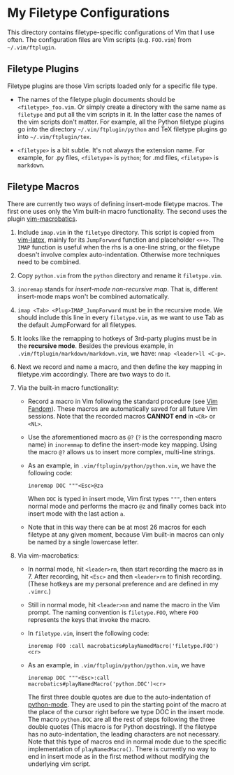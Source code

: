 # My Filetype Configurations

This directory contains filetype-specific configurations of Vim that I use often. The configuration files are Vim scripts (e.g. `FOO.vim`) from `~/.vim/ftplugin`. 

## Filetype Plugins

Filetype plugins are those Vim scripts loaded only for a specific file type. 

   * The names of the filetype plugin documents should be `<filetype>_foo.vim`. Or simply create a directory with the same name as `filetype` and put all the vim scripts in it. In the latter case the names of the vim scripts don't matter. For example, all the Python filetype plugins go into the directory `~/.vim/ftplugin/python` and TeX filetype plugins go into `~/.vim/ftplugin/tex`.

   * `<filetype>` is a bit subtle. It's not always the extension name. For example, for .py files, `<filetype>` is `python`; for .md files, `<filetype>` is `markdown`.

## Filetype Macros

There are currently two ways of defining insert-mode filetype macros. The first one uses only the Vim built-in macro functionality. The second uses the plugin [vim-macrobatics](https://github.com/svermeulen/vim-macrobatics).

1. Include `imap.vim` in the `filetype` directory. This script is copied from [vim-latex](http://vim-latex.sourceforge.net), mainly for its `JumpForward` function and placeholder `<++>`. The `IMAP` function is useful when the rhs is a one-line string, or the filetype doesn't involve complex auto-indentation. Otherwise more techniques need to be combined.

2. Copy `python.vim` from the `python` directory and rename it `filetype.vim`.

3. `inoremap` stands for *insert-mode non-recursive map*. That is, different insert-mode maps won't be combined automatically.

4. `imap <Tab> <Plug>IMAP_JumpForward` must be in the recursive mode. We should include this line in every `filetype.vim`, as we want to use Tab as the default JumpForward for all filetypes.

5. It looks like the remapping to hotkeys of 3rd-party plugins must be in the **recursive mode**. Besides the previous example, in `.vim/ftplugin/markdown/markdown.vim`, we have: `nmap <leader>ll <C-p>`.

6. Next we record and name a macro, and then define the key mapping in filetype.vim accordingly. There are two ways to do it.

7. Via the built-in macro functionality:

   * Record a macro in Vim following the standard procedure (see [Vim Fandom](https://vim.fandom.com/wiki/Macros)). These macros are automatically saved for all future Vim sessions. Note that the recorded macros **CANNOT end** in `<CR>` or `<NL>`.

   * Use the aforementioned macro as `@?` (`?` is the corresponding macro name) in `inoremmap` to define the insert-mode key mapping. Using the macro `@?` allows us to insert more complex, multi-line strings.

   * As an example, in `.vim/ftplugin/python/python.vim`, we have the following code:

      `inoremap DOC """<Esc>@za`

      When `DOC` is typed in insert mode, Vim first types `"""`, then enters normal mode and performs the macro `@z` and finally comes back into insert mode with the last action `a`.

   * Note that in this way there can be at most 26 macros for each filetype at any given moment, because Vim built-in macros can only be named by a single lowercase letter.

8. Via vim-macrobatics:

   * In normal mode, hit `<leader>rm`, then start recording the macro as in 7. After recording, hit `<Esc>` and then `<leader>rm` to finish recording. (These hotkeys are my personal preference and are defined in my `.vimrc`.)

   * Still in normal mode, hit `<leader>nm` and name the macro in the Vim prompt. The naming convention is `filetype.FOO`, where `FOO` represents the keys that invoke the macro.

   * In `filetype.vim`, insert the following code:

      `inoremap FOO :call macrobatics#playNamedMacro('filetype.FOO')<cr>`

   * As an example, in `.vim/ftplugin/python/python.vim`, we have 

      `inoremap DOC """<Esc>:call macrobatics#playNamedMacro('python.DOC')<cr>`

      The first three double quotes are due to the auto-indentation of [python-mode](https://github.com/python-mode/python-mode). They are used to pin the starting point of the macro at the place of the cursor right before we type DOC in the insert mode. The macro `python.DOC` are all the rest of steps following the three double quotes (This macro is for Python docstring). If the filetype has no auto-indentation, the leading characters are not necessary. Note that this type of macros end in normal mode due to the specific implementation of `playNamedMacro()`. There is currently no way to end in insert mode as in the first method without modifying the underlying vim script.
